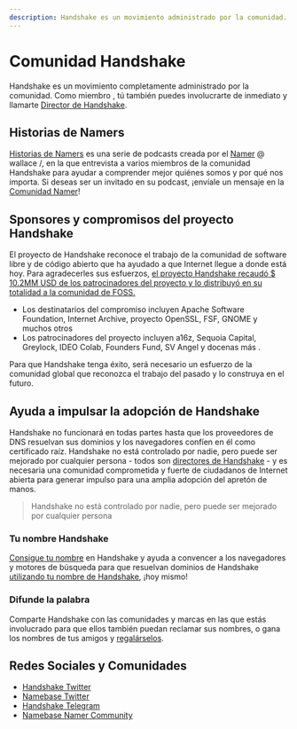 ```yaml
---
description: Handshake es un movimiento administrado por la comunidad.
---
```


# Comunidad Handshake

Handshake es un movimiento completamente administrado por la comunidad. Como miembro , tú también puedes involucrarte de inmediato y llamarte [Director de Handshake](https://handshake.org/community/).

## Historias de Namers

[Historias de Namers](https://www.buzzsprout.com/1478506) es una serie de podcasts creada por el [Namer](https://hns.to/community.nb/) @ wallace /, en la que entrevista a varios miembros de la comunidad Handshake para ayudar a comprender mejor quiénes somos y por qué nos importa. Si deseas ser un invitado en su podcast, ¡envíale un mensaje en la [Comunidad Namer](https://hns.to/community.nb/)!

## Sponsores y compromisos del proyecto Handshake

El proyecto de Handshake reconoce el trabajo de la comunidad de software libre y de código abierto que ha ayudado a que Internet llegue a donde está hoy. Para agradecerles sus esfuerzos, [el proyecto Handshake recaudó $ 10.2MM USD de los patrocinadores del proyecto y lo distribuyó en su totalidad a la comunidad de FOSS.](https://handshake.org/grant-sponsors/)

* Los destinatarios del compromiso incluyen Apache Software Foundation, Internet Archive, proyecto OpenSSL, FSF, GNOME y muchos otros
* Los patrocinadores del proyecto incluyen a16z, Sequoia Capital, Greylock, IDEO Colab, Founders Fund, SV Angel y docenas más .

Para que Handshake tenga éxito, será necesario un esfuerzo de la comunidad global que reconozca el trabajo del pasado y lo construya en el futuro.

## Ayuda a impulsar la adopción de Handshake

Handshake no funcionará en todas partes hasta que los proveedores de DNS resuelvan sus dominios y los navegadores confíen en él como certificado raíz. Handshake no está controlado por nadie, pero puede ser mejorado por cualquier persona - todos son [directores de Handshake](https://handshake.org/community/) - y es necesaria una comunidad comprometida y fuerte de ciudadanos de Internet abierta para generar impulso para una amplia adopción del apretón de manos.

> Handshake no está controlado por nadie, pero puede ser mejorado por cualquier persona

### Tu nombre Handshake&#x20;

[Consigue tu nombre](https://app.gitbook.com/@namebase/s/namebase/\~/drafts/-MTeIeHgsoQrFOowH2Xb/v/espanol/como-hacer/how-to-get-a-name/@drafts) en Handshake y ayuda a convencer a los navegadores y motores de búsqueda para que resuelvan dominios de Handshake [utilizando tu nombre de Handshake](https://app.gitbook.com/@namebase/s/namebase/\~/drafts/-MTeIeHgsoQrFOowH2Xb/v/espanol/como-hacer/how-to-use-handshake-names/@drafts), ¡hoy mismo!

### Difunde la palabra

Comparte Handshake con las comunidades y marcas en las que estás involucrado para que ellos también puedan reclamar sus nombres, o gana los nombres de tus amigos y [regalárselos](https://app.gitbook.com/@namebase/s/namebase/\~/drafts/-MTeIeHgsoQrFOowH2Xb/v/espanol/como-hacer/how-to-use-handshake-names#gift-your-name/@drafts).

## Redes Sociales y Comunidades

* [Handshake Twitter](https://twitter.com/HNS)
* [Namebase Twitter](https://twitter.com/NamebaseHQ)
* [Handshake Telegram](https://t.me/handshake\_hns)
* [Namebase Namer Community](https://hns.to/community.nb/)
